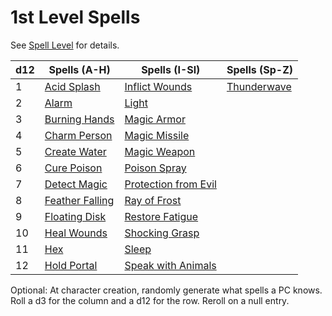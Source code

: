 # 1st Level Spells

See [Spell Level](../../Spell%20Level.md) for details.

| d12 | Spells (A-H)                            | Spells (I-Sl)                                       | Spells (Sp-Z)                 |
| --- | --------------------------------------- | --------------------------------------------------- | ----------------------------- |
| 1   | [Acid Splash](Acid%20Splash.md)         | [Inflict Wounds](Inflict%20Wounds.md)               | [Thunderwave](Thunderwave.md) |
| 2   | [Alarm](Alarm.md)                       | [Light](Light.md)                                   |                               |
| 3   | [Burning Hands](Burning%20Hands.md)     | [Magic Armor](Magic%20Armor.md)                     |                               |
| 4   | [Charm Person](Charm%20Person.md)       | [Magic Missile](Magic%20Missile.md)                 |                               |
| 5   | [Create Water](Create%20Water.md)       | [Magic Weapon](Magic%20Weapon.md)                   |                               |
| 6   | [Cure Poison](Cure%20Poison.md)         | [Poison Spray](Poison%20Spray.md)                   |                               |
| 7   | [Detect Magic](Detect%20Magic.md)       | [Protection from Evil](Protection%20from%20Evil.md) |                               |
| 8   | [Feather Falling](Feather%20Falling.md) | [Ray of Frost](Ray%20of%20Frost.md)                 |                               |
| 9   | [Floating Disk](Floating%20Disk.md)     | [Restore Fatigue](Restore%20Fatigue.md)             |                               |
| 10  | [Heal Wounds](Heal%20Wounds.md)         | [Shocking Grasp](Shocking%20Grasp.md)               |                               |
| 11  | [Hex](Hex.md)                           | [Sleep](Sleep.md)                                   |                               |
| 12  | [Hold Portal](Hold%20Portal.md)         | [Speak with Animals](Speak%20with%20Animals.md)     |                               |

Optional: At character creation, randomly generate what spells a PC knows. Roll a d3 for the column and a d12 for the row. Reroll on a null entry.
